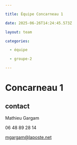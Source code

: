 ```yaml
---

title: Équipe Concarneau 1

date: 2025-06-26T14:24:45.573Z

layout: team

categories:

  - équipe

  - groupe-2

---
```


# Concarneau 1



## contact 

Mathieu Gargam

 06 48 89 28 14

mgargam@laposte.net

